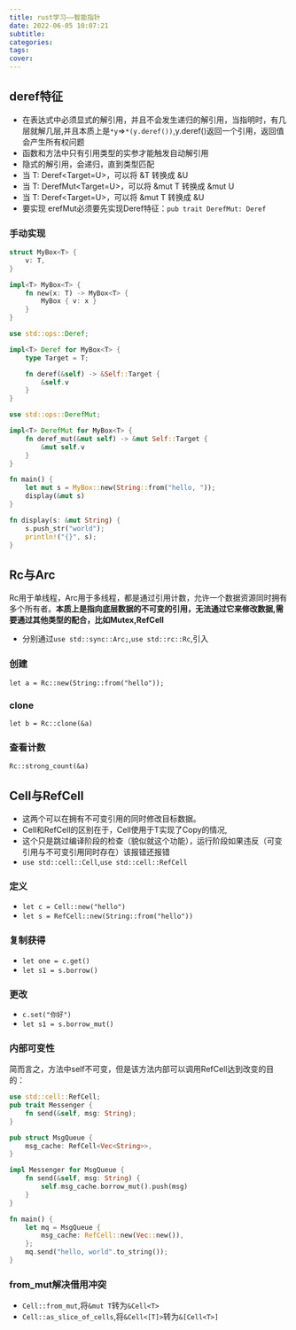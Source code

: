 ```yaml
---
title: rust学习——智能指针
date: 2022-06-05 10:07:21
subtitle:
categories:
tags:
cover:
---
```

## deref特征
- 在表达式中必须显式的解引用，并且不会发生递归的解引用，当指明时，有几层就解几层,并且本质上是`*y`=>`*(y.deref())`,y.deref()返回一个引用，返回值会产生所有权问题
- 函数和方法中只有引用类型的实参才能触发自动解引用
- 隐式的解引用，会递归，直到类型匹配
- 当 T: Deref<Target=U>，可以将 &T 转换成 &U
- 当 T: DerefMut<Target=U>，可以将 &mut T 转换成 &mut U
- 当 T: Deref<Target=U>，可以将 &mut T 转换成 &U
- 要实现 erefMut必须要先实现Deref特征：`pub trait DerefMut: Deref`
### 手动实现
```rust
struct MyBox<T> {
    v: T,
}

impl<T> MyBox<T> {
    fn new(x: T) -> MyBox<T> {
        MyBox { v: x }
    }
}

use std::ops::Deref;

impl<T> Deref for MyBox<T> {
    type Target = T;

    fn deref(&self) -> &Self::Target {
        &self.v
    }
}

use std::ops::DerefMut;

impl<T> DerefMut for MyBox<T> {
    fn deref_mut(&mut self) -> &mut Self::Target {
        &mut self.v
    }
}

fn main() {
    let mut s = MyBox::new(String::from("hello, "));
    display(&mut s)
}

fn display(s: &mut String) {
    s.push_str("world");
    println!("{}", s);
}
```
## Rc与Arc
Rc用于单线程，Arc用于多线程，都是通过引用计数，允许一个数据资源同时拥有多个所有者。**本质上是指向底层数据的不可变的引用，无法通过它来修改数据,需要通过其他类型的配合，比如Mutex,RefCell**
- 分别通过`use std::sync::Arc;`,`use std::rc::Rc`,引入
### 创建
`let a = Rc::new(String::from("hello"));`
### clone
`let b = Rc::clone(&a)`
### 查看计数
`Rc::strong_count(&a)`
## Cell与RefCell
- 这两个可以在拥有不可变引用的同时修改目标数据。
- Cell和RefCell的区别在于，Cell<T>使用于T实现了Copy的情况,
- 这个只是跳过编译阶段的检查（貌似就这个功能），运行阶段如果违反（可变引用与不可变引用同时存在）该报错还报错
- `use std::cell::Cell`,`use std::cell::RefCell`
### 定义
- `let c = Cell::new("hello")`
- `let s = RefCell::new(String::from("hello"))`
### 复制获得
- `let one = c.get()`
- `let s1 = s.borrow()`
### 更改
- `c.set("你好")`
- `let s1 = s.borrow_mut()`
### 内部可变性
简而言之，方法中self不可变，但是该方法内部可以调用RefCell达到改变的目的：
```rust
use std::cell::RefCell;
pub trait Messenger {
    fn send(&self, msg: String);
}

pub struct MsgQueue {
    msg_cache: RefCell<Vec<String>>,
}

impl Messenger for MsgQueue {
    fn send(&self, msg: String) {
        self.msg_cache.borrow_mut().push(msg)
    }
}

fn main() {
    let mq = MsgQueue {
        msg_cache: RefCell::new(Vec::new()),
    };
    mq.send("hello, world".to_string());
}
```
### from_mut解决借用冲突
- `Cell::from_mut`,将`&mut T`转为`&Cell<T>`
- `Cell::as_slice_of_cells`,将`&Cell<[T]>`转为`&[Cell<T>]`
